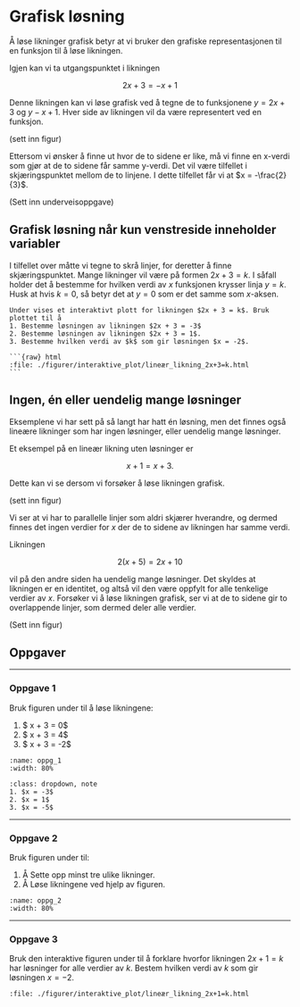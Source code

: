# Grafisk løsning

Å løse likninger grafisk betyr at vi bruker den grafiske representasjonen til en funksjon til å løse likningen. 

Igjen kan vi ta utgangspunktet i likningen

$$
2x + 3 = -x + 1
$$

Denne likningen kan vi løse grafisk ved å tegne de to funksjonene $y = 2x + 3$ og $y -x + 1$. Hver side av likningen vil da være representert ved en funksjon. 

(sett inn figur)

Ettersom vi ønsker å finne ut hvor de to sidene er like, må vi finne en x-verdi som gjør at de to sidene får samme y-verdi. Det vil være tilfellet i skjæringspunktet mellom de to linjene. I dette tilfellet får vi at $x = -\frac{2}{3}$. 

(Sett inn underveisoppgave)

## Grafisk løsning når kun venstreside inneholder variabler
I tilfellet over måtte vi tegne to skrå linjer, for deretter å finne skjæringspunktet. Mange likninger vil være på formen $2 x + 3 = k$. I såfall holder det å bestemme for hvilken verdi av $x$ funksjonen krysser linja $y = k$. Husk at hvis $k = 0$, så betyr det at $y = 0$ som er det samme som $x$-aksen.

````{admonition} Underveisoppgave 1
Under vises et interaktivt plott for likningen $2x + 3 = k$. Bruk plottet til å 
1. Bestemme løsningen av likningen $2x + 3 = -3$
2. Bestemme løsningen av likningen $2x + 3 = 1$.
3. Bestemme hvilken verdi av $k$ som gir løsningen $x = -2$.

```{raw} html
:file: ./figurer/interaktive_plot/lineær_likning_2x+3=k.html
```
````

## Ingen, én eller uendelig mange løsninger
Eksemplene vi har sett på så langt har hatt én løsning, men det finnes også lineære likninger som har ingen løsninger, eller uendelig mange løsninger. 

Et eksempel på en lineær likning uten løsninger er 

$$
x + 1 = x + 3.
$$ 

Dette kan vi se dersom vi forsøker å løse likningen grafisk. 

(sett inn figur)

Vi ser at vi har to parallelle linjer som aldri skjærer hverandre, og dermed finnes det ingen verdier for $x$ der de to sidene av likningen har samme verdi. 

Likningen 

$$
2(x+5) = 2x + 10
$$ 

vil på den andre siden ha uendelig mange løsninger. Det skyldes at likningen er en identitet, og altså vil den være oppfylt for alle tenkelige verdier av $x$. Forsøker vi å løse likningen grafisk, ser vi at de to sidene gir to overlappende linjer, som dermed deler alle verdier. 

(Sett inn figur)

## Oppgaver
---
### Oppgave 1
Bruk figuren under til å løse likningene: 

1. $ x + 3 = 0$
2. $ x + 3 = 4$
3. $ x + 3 = -2$

```{figure} ./figurer/oppgaver/oppg_1.svg
:name: oppg_1
:width: 80%
```

```{admonition} Fasit
:class: dropdown, note
1. $x = -3$
2. $x = 1$
3. $x = -5$

```
---
### Oppgave 2
Bruk figuren under til:
1. Å Sette opp minst tre ulike likninger. 
2. Å Løse likningene ved hjelp av figuren. 

```{figure} ./figurer/oppgaver/oppg_2.svg
:name: oppg_2
:width: 80%
``` 

---
### Oppgave 3
Bruk den interaktive figuren under til å forklare hvorfor likningen $2x+1 = k$ har løsninger for alle verdier av $k$. 
Bestem hvilken verdi av $k$ som gir løsningen $x = -2$. 


```{raw} html
:file: ./figurer/interaktive_plot/lineær_likning_2x+1=k.html
```


